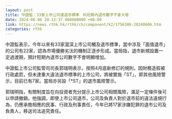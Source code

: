 ```yaml
---
layout: post
title: 中證監：33家上市公司達退市標準　料短期內退市數字不會大增
date: 2024-06-06 20:13:37.000000000 +08:00
link: https://news.rthk.hk/rthk/ch/component/k2/1756386-20240606.htm
categories: rthk
---
```


中證監表示，今年以來有33家滬深上市公司觸及退市標準，當中涉及「面值退市」的公司有22家，認為市場優勝劣汰的機制正逐步形成。當局指，退市新規設置一定過渡期，預計短期內退市公司數字不會明顯增加。

中證監上市公司監管司司長郭瑞明表示，按照4月底新修訂的規則，因財務造假被行政處罰，但未達重大違法退市標準的上市公司，將被實施「ST」，即其他風險警示，目前已有7家。當局亦另設「*ST」的退市風險警示。

郭瑞明指，有關制度旨在向投資者充分提示上市公司相關風險，滿足一定條件後可以申請撤銷。他強調，即使上市公司退市，公司及負責人對於退市前的違法違規行為，仍應承擔相應的民事、行政及刑事責任，今年已將17家涉嫌犯罪的退市公司及負責人，移送司法追究責任。
